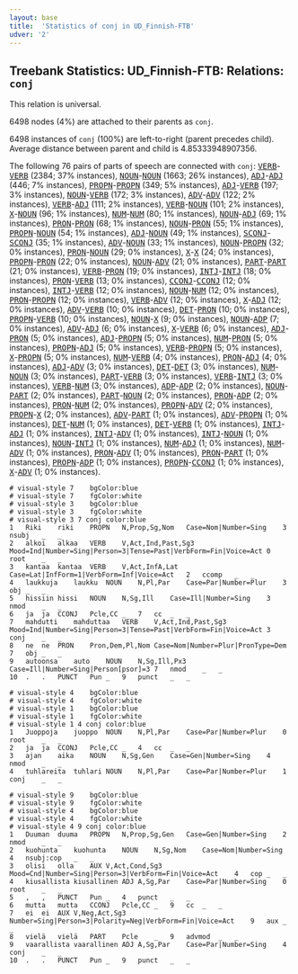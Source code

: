 ```yaml
---
layout: base
title:  'Statistics of conj in UD_Finnish-FTB'
udver: '2'
---
```


## Treebank Statistics: UD_Finnish-FTB: Relations: `conj`

This relation is universal.

6498 nodes (4%) are attached to their parents as `conj`.

6498 instances of `conj` (100%) are left-to-right (parent precedes child).
Average distance between parent and child is 4.85333948907356.

The following 76 pairs of parts of speech are connected with `conj`: <tt><a href="fi_ftb-pos-VERB.html">VERB</a></tt>-<tt><a href="fi_ftb-pos-VERB.html">VERB</a></tt> (2384; 37% instances), <tt><a href="fi_ftb-pos-NOUN.html">NOUN</a></tt>-<tt><a href="fi_ftb-pos-NOUN.html">NOUN</a></tt> (1663; 26% instances), <tt><a href="fi_ftb-pos-ADJ.html">ADJ</a></tt>-<tt><a href="fi_ftb-pos-ADJ.html">ADJ</a></tt> (446; 7% instances), <tt><a href="fi_ftb-pos-PROPN.html">PROPN</a></tt>-<tt><a href="fi_ftb-pos-PROPN.html">PROPN</a></tt> (349; 5% instances), <tt><a href="fi_ftb-pos-ADJ.html">ADJ</a></tt>-<tt><a href="fi_ftb-pos-VERB.html">VERB</a></tt> (197; 3% instances), <tt><a href="fi_ftb-pos-NOUN.html">NOUN</a></tt>-<tt><a href="fi_ftb-pos-VERB.html">VERB</a></tt> (172; 3% instances), <tt><a href="fi_ftb-pos-ADV.html">ADV</a></tt>-<tt><a href="fi_ftb-pos-ADV.html">ADV</a></tt> (122; 2% instances), <tt><a href="fi_ftb-pos-VERB.html">VERB</a></tt>-<tt><a href="fi_ftb-pos-ADJ.html">ADJ</a></tt> (111; 2% instances), <tt><a href="fi_ftb-pos-VERB.html">VERB</a></tt>-<tt><a href="fi_ftb-pos-NOUN.html">NOUN</a></tt> (101; 2% instances), <tt><a href="fi_ftb-pos-X.html">X</a></tt>-<tt><a href="fi_ftb-pos-NOUN.html">NOUN</a></tt> (96; 1% instances), <tt><a href="fi_ftb-pos-NUM.html">NUM</a></tt>-<tt><a href="fi_ftb-pos-NUM.html">NUM</a></tt> (80; 1% instances), <tt><a href="fi_ftb-pos-NOUN.html">NOUN</a></tt>-<tt><a href="fi_ftb-pos-ADJ.html">ADJ</a></tt> (69; 1% instances), <tt><a href="fi_ftb-pos-PRON.html">PRON</a></tt>-<tt><a href="fi_ftb-pos-PRON.html">PRON</a></tt> (68; 1% instances), <tt><a href="fi_ftb-pos-NOUN.html">NOUN</a></tt>-<tt><a href="fi_ftb-pos-PRON.html">PRON</a></tt> (55; 1% instances), <tt><a href="fi_ftb-pos-PROPN.html">PROPN</a></tt>-<tt><a href="fi_ftb-pos-NOUN.html">NOUN</a></tt> (54; 1% instances), <tt><a href="fi_ftb-pos-ADJ.html">ADJ</a></tt>-<tt><a href="fi_ftb-pos-NOUN.html">NOUN</a></tt> (49; 1% instances), <tt><a href="fi_ftb-pos-SCONJ.html">SCONJ</a></tt>-<tt><a href="fi_ftb-pos-SCONJ.html">SCONJ</a></tt> (35; 1% instances), <tt><a href="fi_ftb-pos-ADV.html">ADV</a></tt>-<tt><a href="fi_ftb-pos-NOUN.html">NOUN</a></tt> (33; 1% instances), <tt><a href="fi_ftb-pos-NOUN.html">NOUN</a></tt>-<tt><a href="fi_ftb-pos-PROPN.html">PROPN</a></tt> (32; 0% instances), <tt><a href="fi_ftb-pos-PRON.html">PRON</a></tt>-<tt><a href="fi_ftb-pos-NOUN.html">NOUN</a></tt> (29; 0% instances), <tt><a href="fi_ftb-pos-X.html">X</a></tt>-<tt><a href="fi_ftb-pos-X.html">X</a></tt> (24; 0% instances), <tt><a href="fi_ftb-pos-PROPN.html">PROPN</a></tt>-<tt><a href="fi_ftb-pos-PRON.html">PRON</a></tt> (22; 0% instances), <tt><a href="fi_ftb-pos-NOUN.html">NOUN</a></tt>-<tt><a href="fi_ftb-pos-ADV.html">ADV</a></tt> (21; 0% instances), <tt><a href="fi_ftb-pos-PART.html">PART</a></tt>-<tt><a href="fi_ftb-pos-PART.html">PART</a></tt> (21; 0% instances), <tt><a href="fi_ftb-pos-VERB.html">VERB</a></tt>-<tt><a href="fi_ftb-pos-PRON.html">PRON</a></tt> (19; 0% instances), <tt><a href="fi_ftb-pos-INTJ.html">INTJ</a></tt>-<tt><a href="fi_ftb-pos-INTJ.html">INTJ</a></tt> (18; 0% instances), <tt><a href="fi_ftb-pos-PRON.html">PRON</a></tt>-<tt><a href="fi_ftb-pos-VERB.html">VERB</a></tt> (13; 0% instances), <tt><a href="fi_ftb-pos-CCONJ.html">CCONJ</a></tt>-<tt><a href="fi_ftb-pos-CCONJ.html">CCONJ</a></tt> (12; 0% instances), <tt><a href="fi_ftb-pos-INTJ.html">INTJ</a></tt>-<tt><a href="fi_ftb-pos-VERB.html">VERB</a></tt> (12; 0% instances), <tt><a href="fi_ftb-pos-NOUN.html">NOUN</a></tt>-<tt><a href="fi_ftb-pos-NUM.html">NUM</a></tt> (12; 0% instances), <tt><a href="fi_ftb-pos-PRON.html">PRON</a></tt>-<tt><a href="fi_ftb-pos-PROPN.html">PROPN</a></tt> (12; 0% instances), <tt><a href="fi_ftb-pos-VERB.html">VERB</a></tt>-<tt><a href="fi_ftb-pos-ADV.html">ADV</a></tt> (12; 0% instances), <tt><a href="fi_ftb-pos-X.html">X</a></tt>-<tt><a href="fi_ftb-pos-ADJ.html">ADJ</a></tt> (12; 0% instances), <tt><a href="fi_ftb-pos-ADV.html">ADV</a></tt>-<tt><a href="fi_ftb-pos-VERB.html">VERB</a></tt> (10; 0% instances), <tt><a href="fi_ftb-pos-DET.html">DET</a></tt>-<tt><a href="fi_ftb-pos-PRON.html">PRON</a></tt> (10; 0% instances), <tt><a href="fi_ftb-pos-PROPN.html">PROPN</a></tt>-<tt><a href="fi_ftb-pos-VERB.html">VERB</a></tt> (10; 0% instances), <tt><a href="fi_ftb-pos-NOUN.html">NOUN</a></tt>-<tt><a href="fi_ftb-pos-X.html">X</a></tt> (9; 0% instances), <tt><a href="fi_ftb-pos-NOUN.html">NOUN</a></tt>-<tt><a href="fi_ftb-pos-ADP.html">ADP</a></tt> (7; 0% instances), <tt><a href="fi_ftb-pos-ADV.html">ADV</a></tt>-<tt><a href="fi_ftb-pos-ADJ.html">ADJ</a></tt> (6; 0% instances), <tt><a href="fi_ftb-pos-X.html">X</a></tt>-<tt><a href="fi_ftb-pos-VERB.html">VERB</a></tt> (6; 0% instances), <tt><a href="fi_ftb-pos-ADJ.html">ADJ</a></tt>-<tt><a href="fi_ftb-pos-PRON.html">PRON</a></tt> (5; 0% instances), <tt><a href="fi_ftb-pos-ADJ.html">ADJ</a></tt>-<tt><a href="fi_ftb-pos-PROPN.html">PROPN</a></tt> (5; 0% instances), <tt><a href="fi_ftb-pos-NUM.html">NUM</a></tt>-<tt><a href="fi_ftb-pos-PRON.html">PRON</a></tt> (5; 0% instances), <tt><a href="fi_ftb-pos-PROPN.html">PROPN</a></tt>-<tt><a href="fi_ftb-pos-ADJ.html">ADJ</a></tt> (5; 0% instances), <tt><a href="fi_ftb-pos-VERB.html">VERB</a></tt>-<tt><a href="fi_ftb-pos-PROPN.html">PROPN</a></tt> (5; 0% instances), <tt><a href="fi_ftb-pos-X.html">X</a></tt>-<tt><a href="fi_ftb-pos-PROPN.html">PROPN</a></tt> (5; 0% instances), <tt><a href="fi_ftb-pos-NUM.html">NUM</a></tt>-<tt><a href="fi_ftb-pos-VERB.html">VERB</a></tt> (4; 0% instances), <tt><a href="fi_ftb-pos-PRON.html">PRON</a></tt>-<tt><a href="fi_ftb-pos-ADJ.html">ADJ</a></tt> (4; 0% instances), <tt><a href="fi_ftb-pos-ADJ.html">ADJ</a></tt>-<tt><a href="fi_ftb-pos-ADV.html">ADV</a></tt> (3; 0% instances), <tt><a href="fi_ftb-pos-DET.html">DET</a></tt>-<tt><a href="fi_ftb-pos-DET.html">DET</a></tt> (3; 0% instances), <tt><a href="fi_ftb-pos-NUM.html">NUM</a></tt>-<tt><a href="fi_ftb-pos-NOUN.html">NOUN</a></tt> (3; 0% instances), <tt><a href="fi_ftb-pos-PART.html">PART</a></tt>-<tt><a href="fi_ftb-pos-VERB.html">VERB</a></tt> (3; 0% instances), <tt><a href="fi_ftb-pos-VERB.html">VERB</a></tt>-<tt><a href="fi_ftb-pos-INTJ.html">INTJ</a></tt> (3; 0% instances), <tt><a href="fi_ftb-pos-VERB.html">VERB</a></tt>-<tt><a href="fi_ftb-pos-NUM.html">NUM</a></tt> (3; 0% instances), <tt><a href="fi_ftb-pos-ADP.html">ADP</a></tt>-<tt><a href="fi_ftb-pos-ADP.html">ADP</a></tt> (2; 0% instances), <tt><a href="fi_ftb-pos-NOUN.html">NOUN</a></tt>-<tt><a href="fi_ftb-pos-PART.html">PART</a></tt> (2; 0% instances), <tt><a href="fi_ftb-pos-PART.html">PART</a></tt>-<tt><a href="fi_ftb-pos-NOUN.html">NOUN</a></tt> (2; 0% instances), <tt><a href="fi_ftb-pos-PRON.html">PRON</a></tt>-<tt><a href="fi_ftb-pos-ADP.html">ADP</a></tt> (2; 0% instances), <tt><a href="fi_ftb-pos-PRON.html">PRON</a></tt>-<tt><a href="fi_ftb-pos-NUM.html">NUM</a></tt> (2; 0% instances), <tt><a href="fi_ftb-pos-PROPN.html">PROPN</a></tt>-<tt><a href="fi_ftb-pos-ADV.html">ADV</a></tt> (2; 0% instances), <tt><a href="fi_ftb-pos-PROPN.html">PROPN</a></tt>-<tt><a href="fi_ftb-pos-X.html">X</a></tt> (2; 0% instances), <tt><a href="fi_ftb-pos-ADV.html">ADV</a></tt>-<tt><a href="fi_ftb-pos-PART.html">PART</a></tt> (1; 0% instances), <tt><a href="fi_ftb-pos-ADV.html">ADV</a></tt>-<tt><a href="fi_ftb-pos-PROPN.html">PROPN</a></tt> (1; 0% instances), <tt><a href="fi_ftb-pos-DET.html">DET</a></tt>-<tt><a href="fi_ftb-pos-NUM.html">NUM</a></tt> (1; 0% instances), <tt><a href="fi_ftb-pos-DET.html">DET</a></tt>-<tt><a href="fi_ftb-pos-VERB.html">VERB</a></tt> (1; 0% instances), <tt><a href="fi_ftb-pos-INTJ.html">INTJ</a></tt>-<tt><a href="fi_ftb-pos-ADJ.html">ADJ</a></tt> (1; 0% instances), <tt><a href="fi_ftb-pos-INTJ.html">INTJ</a></tt>-<tt><a href="fi_ftb-pos-ADV.html">ADV</a></tt> (1; 0% instances), <tt><a href="fi_ftb-pos-INTJ.html">INTJ</a></tt>-<tt><a href="fi_ftb-pos-NOUN.html">NOUN</a></tt> (1; 0% instances), <tt><a href="fi_ftb-pos-NOUN.html">NOUN</a></tt>-<tt><a href="fi_ftb-pos-INTJ.html">INTJ</a></tt> (1; 0% instances), <tt><a href="fi_ftb-pos-NUM.html">NUM</a></tt>-<tt><a href="fi_ftb-pos-ADJ.html">ADJ</a></tt> (1; 0% instances), <tt><a href="fi_ftb-pos-NUM.html">NUM</a></tt>-<tt><a href="fi_ftb-pos-ADV.html">ADV</a></tt> (1; 0% instances), <tt><a href="fi_ftb-pos-PRON.html">PRON</a></tt>-<tt><a href="fi_ftb-pos-ADV.html">ADV</a></tt> (1; 0% instances), <tt><a href="fi_ftb-pos-PRON.html">PRON</a></tt>-<tt><a href="fi_ftb-pos-PART.html">PART</a></tt> (1; 0% instances), <tt><a href="fi_ftb-pos-PROPN.html">PROPN</a></tt>-<tt><a href="fi_ftb-pos-ADP.html">ADP</a></tt> (1; 0% instances), <tt><a href="fi_ftb-pos-PROPN.html">PROPN</a></tt>-<tt><a href="fi_ftb-pos-CCONJ.html">CCONJ</a></tt> (1; 0% instances), <tt><a href="fi_ftb-pos-X.html">X</a></tt>-<tt><a href="fi_ftb-pos-ADV.html">ADV</a></tt> (1; 0% instances).


~~~ conllu
# visual-style 7	bgColor:blue
# visual-style 7	fgColor:white
# visual-style 3	bgColor:blue
# visual-style 3	fgColor:white
# visual-style 3 7 conj	color:blue
1	Riki	riki	PROPN	N,Prop,Sg,Nom	Case=Nom|Number=Sing	3	nsubj	_	_
2	alkoi	alkaa	VERB	V,Act,Ind,Past,Sg3	Mood=Ind|Number=Sing|Person=3|Tense=Past|VerbForm=Fin|Voice=Act	0	root	_	_
3	kantaa	kantaa	VERB	V,Act,InfA,Lat	Case=Lat|InfForm=1|VerbForm=Inf|Voice=Act	2	ccomp	_	_
4	laukkuja	laukku	NOUN	N,Pl,Par	Case=Par|Number=Plur	3	obj	_	_
5	hissiin	hissi	NOUN	N,Sg,Ill	Case=Ill|Number=Sing	3	nmod	_	_
6	ja	ja	CCONJ	Pcle,CC	_	7	cc	_	_
7	mahdutti	mahduttaa	VERB	V,Act,Ind,Past,Sg3	Mood=Ind|Number=Sing|Person=3|Tense=Past|VerbForm=Fin|Voice=Act	3	conj	_	_
8	ne	ne	PRON	Pron,Dem,Pl,Nom	Case=Nom|Number=Plur|PronType=Dem	7	obj	_	_
9	autoonsa	auto	NOUN	N,Sg,Ill,Px3	Case=Ill|Number=Sing|Person[psor]=3	7	nmod	_	_
10	.	.	PUNCT	Pun	_	9	punct	_	_

~~~


~~~ conllu
# visual-style 4	bgColor:blue
# visual-style 4	fgColor:white
# visual-style 1	bgColor:blue
# visual-style 1	fgColor:white
# visual-style 1 4 conj	color:blue
1	Juoppoja	juoppo	NOUN	N,Pl,Par	Case=Par|Number=Plur	0	root	_	_
2	ja	ja	CCONJ	Pcle,CC	_	4	cc	_	_
3	ajan	aika	NOUN	N,Sg,Gen	Case=Gen|Number=Sing	4	nmod	_	_
4	tuhlareita	tuhlari	NOUN	N,Pl,Par	Case=Par|Number=Plur	1	conj	_	_

~~~


~~~ conllu
# visual-style 9	bgColor:blue
# visual-style 9	fgColor:white
# visual-style 4	bgColor:blue
# visual-style 4	fgColor:white
# visual-style 4 9 conj	color:blue
1	Duuman	duuma	PROPN	N,Prop,Sg,Gen	Case=Gen|Number=Sing	2	nmod	_	_
2	kuohunta	kuohunta	NOUN	N,Sg,Nom	Case=Nom|Number=Sing	4	nsubj:cop	_	_
3	olisi	olla	AUX	V,Act,Cond,Sg3	Mood=Cnd|Number=Sing|Person=3|VerbForm=Fin|Voice=Act	4	cop	_	_
4	kiusallista	kiusallinen	ADJ	A,Sg,Par	Case=Par|Number=Sing	0	root	_	_
5	,	,	PUNCT	Pun	_	4	punct	_	_
6	mutta	mutta	CCONJ	Pcle,CC	_	9	cc	_	_
7	ei	ei	AUX	V,Neg,Act,Sg3	Number=Sing|Person=3|Polarity=Neg|VerbForm=Fin|Voice=Act	9	aux	_	_
8	vielä	vielä	PART	Pcle	_	9	advmod	_	_
9	vaarallista	vaarallinen	ADJ	A,Sg,Par	Case=Par|Number=Sing	4	conj	_	_
10	.	.	PUNCT	Pun	_	9	punct	_	_

~~~


